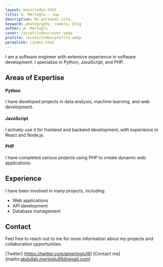 ```yaml
---
layout: main/index.html
title: A. Mertoğlu — xqw
description: My personal site.
keyword: photography, camera, blog
author: A. Mertoğlu
cover: /asset/index/cover.webp
profile: /asset/index/profile.webp
permalink: /index.html
---
```


I am a software engineer with extensive experience in software development. I specialize in Python, JavaScript, and PHP.

## Areas of Expertise
#### Python
I have developed projects in data analysis, machine learning, and web development.

#### JavaScript
I actively use it for frontend and backend development, with experience in React and Node.js.

#### PHP
I have completed various projects using PHP to create dynamic web applications.

## Experience
I have been involved in many projects, including:

- Web applications
- API development
- Database management

## Contact
Feel free to reach out to me for more information about my projects and collaboration opportunities.

[Twitter] (https://twitter.com/amertoglu16)
[Contact me]
(mailto:abdullah.mertoglu99@gmail.com)

